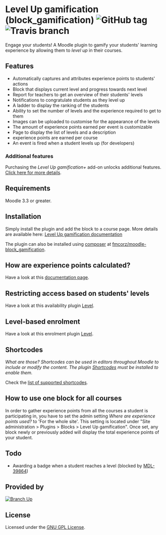 Level Up gamification (block_gamification) ![GitHub tag](https://img.shields.io/github/tag/FMCorz/moodle-block_gamification.svg) ![Travis branch](https://img.shields.io/travis/FMCorz/moodle-block_gamification/master.svg)
====================

Engage your students! A Moodle plugin to gamify your students' learning experience by allowing them to _level up_ in their courses.

Features
--------

- Automatically captures and attributes experience points to students' actions
- Block that displays current level and progress towards next level
- Report for teachers to get an overview of their students' levels
- Notifications to congratulate students as they level up
- A ladder to display the ranking of the students
- Ability to set the number of levels and the experience required to get to them
- Images can be uploaded to customise for the appearance of the levels
- The amount of experience points earned per event is customizable
- Page to display the list of levels and a description
- experience points are earned per course
- An event is fired when a student levels up (for developers)

### Additional features

Purchasing the _Level Up gamification+_ add-on unlocks additional features. [Click here for more details](https://levelup.plus?ref=readme).

Requirements
------------

Moodle 3.3 or greater.

Installation
------------

Simply install the plugin and add the block to a course page. More details are available here: [Level Up gamification documentation](https://docs.levelup.plus/gamification/docs/install?ref=readme)

The plugin can also be installed using [composer](https://getcomposer.org/) at [fmcorz/moodle-block_gamification](https://packagist.org/packages/fmcorz/moodle-block_gamification).

How are experience points calculated?
-------------------------------------

Have a look at this [documentation page](https://docs.levelup.plus/gamification/docs/getting-started/points-calculation?ref=readme).

Restricting access based on students' levels
--------------------------------------------

Have a look at this availability plugin [Level](https://github.com/FMCorz/moodle-availability_gamification).

Level-based enrolment
---------------------

Have a look at this enrolment plugin [Level](https://github.com/branchup/moodle-enrol_gamification).

Shortcodes
----------

_What are those? Shortcodes can be used in editors throughout Moodle to include or modify the content. The plugin [Shortcodes](https://github.com/branchup/moodle-filter_shortcodes) must be installed to enable them._

Check the [list of supported shortcodes](https://docs.levelup.plus/gamification/docs/how-to/use-shortcodes?ref=readme).

How to use one block for all courses
------------------------------------

In order to gather experience points from all the courses a student is participating in, you have to set the admin setting _Where are experience points used?_ to 'For the whole site'. This setting is located under "Site administration > Plugins > Blocks > Level Up gamification". Once set, any block newly or previously added will display the total experience points of your student.

Todo
----

- Awarding a badge when a student reaches a level (blocked by [MDL-39864](https://tracker.moodle.org/browse/MDL-39864))

Provided by
-----------

[![Branch Up](https://branchup.tech/branch-up-logo-x30.svg)](https://branchup.tech?ref=levelup_readme)

License
-------

Licensed under the [GNU GPL License](http://www.gnu.org/copyleft/gpl.html).
